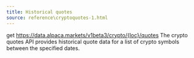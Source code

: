 ```yaml
---
title: Historical quotes
source: reference\cryptoquotes-1.html
---
```


get https://data.alpaca.markets/v1beta3/crypto/{loc}/quotes
The crypto quotes API provides historical quote data for a list of crypto symbols between the specified dates.
